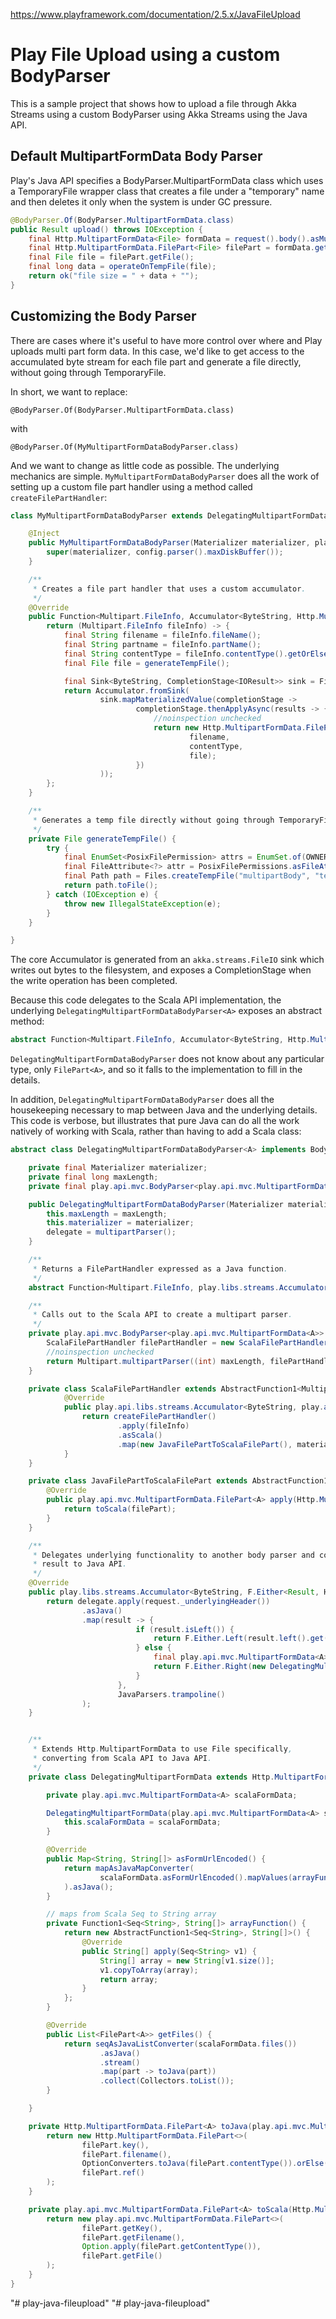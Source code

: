 https://www.playframework.com/documentation/2.5.x/JavaFileUpload

# Play File Upload using a custom BodyParser

This is a sample project that shows how to upload a file through Akka Streams using a custom BodyParser using Akka Streams using the Java API.

## Default MultipartFormData Body Parser
 
Play's Java API specifies a BodyParser.MultipartFormData class which uses a TemporaryFile wrapper class that creates a file under a "temporary" name and then deletes it only when the system is under GC pressure.
     
``` java
@BodyParser.Of(BodyParser.MultipartFormData.class)
public Result upload() throws IOException {
    final Http.MultipartFormData<File> formData = request().body().asMultipartFormData();
    final Http.MultipartFormData.FilePart<File> filePart = formData.getFile("name");
    final File file = filePart.getFile();
    final long data = operateOnTempFile(file);
    return ok("file size = " + data + "");
}
```

## Customizing the Body Parser

There are cases where it's useful to have more control over where and Play uploads multi part form data.  In this case, we'd like to get access to the accumulated byte stream for each file part and generate a file directly, without going through TemporaryFile.

In short, we want to replace:

```
@BodyParser.Of(BodyParser.MultipartFormData.class)
```

with 

```
@BodyParser.Of(MyMultipartFormDataBodyParser.class)
```

And we want to change as little code as possible.  The underlying mechanics are simple.  `MyMultipartFormDataBodyParser` does all the work of setting up a custom file part handler using a method called `createFilePartHandler`:

``` java
class MyMultipartFormDataBodyParser extends DelegatingMultipartFormDataBodyParser<File> {

    @Inject
    public MyMultipartFormDataBodyParser(Materializer materializer, play.api.http.HttpConfiguration config) {
        super(materializer, config.parser().maxDiskBuffer());
    }

    /**
     * Creates a file part handler that uses a custom accumulator.
     */
    @Override
    public Function<Multipart.FileInfo, Accumulator<ByteString, Http.MultipartFormData.FilePart<File>>> createFilePartHandler() {
        return (Multipart.FileInfo fileInfo) -> {
            final String filename = fileInfo.fileName();
            final String partname = fileInfo.partName();
            final String contentType = fileInfo.contentType().getOrElse(null);
            final File file = generateTempFile();

            final Sink<ByteString, CompletionStage<IOResult>> sink = FileIO.toFile(file);
            return Accumulator.fromSink(
                    sink.mapMaterializedValue(completionStage ->
                            completionStage.thenApplyAsync(results -> {
                                //noinspection unchecked
                                return new Http.MultipartFormData.FilePart(partname,
                                        filename,
                                        contentType,
                                        file);
                            })
                    ));
        };
    }

    /**
     * Generates a temp file directly without going through TemporaryFile.
     */
    private File generateTempFile() {
        try {
            final EnumSet<PosixFilePermission> attrs = EnumSet.of(OWNER_READ, OWNER_WRITE);
            final FileAttribute<?> attr = PosixFilePermissions.asFileAttribute(attrs);
            final Path path = Files.createTempFile("multipartBody", "tempFile", attr);
            return path.toFile();
        } catch (IOException e) {
            throw new IllegalStateException(e);
        }
    }

}
```

The core Accumulator is generated from an `akka.streams.FileIO` sink which writes out bytes to the filesystem, and exposes a CompletionStage when the write operation has been completed.

Because this code delegates to the Scala API implementation, the underlying `DelegatingMultipartFormDataBodyParser<A>` exposes an abstract method:
 
``` java
abstract Function<Multipart.FileInfo, Accumulator<ByteString, Http.MultipartFormData.FilePart<A>>> createFilePartHandler();
```

`DelegatingMultipartFormDataBodyParser` does not know about any particular type, only `FilePart<A>`, and so it falls to the implementation to fill in the details. 
 
In addition, `DelegatingMultipartFormDataBodyParser` does all the housekeeping necessary to map between Java and the underlying details.  This code is verbose, but illustrates that pure Java can do all the work natively of working with Scala, rather than having to add a Scala class:  
 
``` java
abstract class DelegatingMultipartFormDataBodyParser<A> implements BodyParser<Http.MultipartFormData<A>> {

    private final Materializer materializer;
    private final long maxLength;
    private final play.api.mvc.BodyParser<play.api.mvc.MultipartFormData<A>> delegate;

    public DelegatingMultipartFormDataBodyParser(Materializer materializer, long maxLength) {
        this.maxLength = maxLength;
        this.materializer = materializer;
        delegate = multipartParser();
    }

    /**
     * Returns a FilePartHandler expressed as a Java function.
     */
    abstract Function<Multipart.FileInfo, play.libs.streams.Accumulator<ByteString, Http.MultipartFormData.FilePart<A>>> createFilePartHandler();

    /**
     * Calls out to the Scala API to create a multipart parser.
     */
    private play.api.mvc.BodyParser<play.api.mvc.MultipartFormData<A>> multipartParser() {
        ScalaFilePartHandler filePartHandler = new ScalaFilePartHandler();
        //noinspection unchecked
        return Multipart.multipartParser((int) maxLength, filePartHandler, materializer);
    }

    private class ScalaFilePartHandler extends AbstractFunction1<Multipart.FileInfo, play.api.libs.streams.Accumulator<ByteString, play.api.mvc.MultipartFormData.FilePart<A>>> {
            @Override
            public play.api.libs.streams.Accumulator<ByteString, play.api.mvc.MultipartFormData.FilePart<A>> apply(Multipart.FileInfo fileInfo) {
                return createFilePartHandler()
                        .apply(fileInfo)
                        .asScala()
                        .map(new JavaFilePartToScalaFilePart(), materializer.executionContext());
            }
    }

    private class JavaFilePartToScalaFilePart extends AbstractFunction1<Http.MultipartFormData.FilePart<A>, play.api.mvc.MultipartFormData.FilePart<A>> {
        @Override
        public play.api.mvc.MultipartFormData.FilePart<A> apply(Http.MultipartFormData.FilePart<A> filePart) {
            return toScala(filePart);
        }
    }

    /**
     * Delegates underlying functionality to another body parser and converts the
     * result to Java API.
     */
    @Override
    public play.libs.streams.Accumulator<ByteString, F.Either<Result, Http.MultipartFormData<A>>> apply(Http.RequestHeader request) {
        return delegate.apply(request._underlyingHeader())
                .asJava()
                .map(result -> {
                            if (result.isLeft()) {
                                return F.Either.Left(result.left().get().asJava());
                            } else {
                                final play.api.mvc.MultipartFormData<A> scalaData = result.right().get();
                                return F.Either.Right(new DelegatingMultipartFormData(scalaData));
                            }
                        },
                        JavaParsers.trampoline()
                );
    }


    /**
     * Extends Http.MultipartFormData to use File specifically,
     * converting from Scala API to Java API.
     */
    private class DelegatingMultipartFormData extends Http.MultipartFormData<A> {

        private play.api.mvc.MultipartFormData<A> scalaFormData;

        DelegatingMultipartFormData(play.api.mvc.MultipartFormData<A> scalaFormData) {
            this.scalaFormData = scalaFormData;
        }

        @Override
        public Map<String, String[]> asFormUrlEncoded() {
            return mapAsJavaMapConverter(
                    scalaFormData.asFormUrlEncoded().mapValues(arrayFunction())
            ).asJava();
        }

        // maps from Scala Seq to String array
        private Function1<Seq<String>, String[]> arrayFunction() {
            return new AbstractFunction1<Seq<String>, String[]>() {
                @Override
                public String[] apply(Seq<String> v1) {
                    String[] array = new String[v1.size()];
                    v1.copyToArray(array);
                    return array;
                }
            };
        }

        @Override
        public List<FilePart<A>> getFiles() {
            return seqAsJavaListConverter(scalaFormData.files())
                    .asJava()
                    .stream()
                    .map(part -> toJava(part))
                    .collect(Collectors.toList());
        }

    }

    private Http.MultipartFormData.FilePart<A> toJava(play.api.mvc.MultipartFormData.FilePart<A> filePart) {
        return new Http.MultipartFormData.FilePart<>(
                filePart.key(),
                filePart.filename(),
                OptionConverters.toJava(filePart.contentType()).orElse(null),
                filePart.ref()
        );
    }

    private play.api.mvc.MultipartFormData.FilePart<A> toScala(Http.MultipartFormData.FilePart<A> filePart) {
        return new play.api.mvc.MultipartFormData.FilePart<>(
                filePart.getKey(),
                filePart.getFilename(),
                Option.apply(filePart.getContentType()),
                filePart.getFile()
        );
    }
}
```

"# play-java-fileupload" 
"# play-java-fileupload" 
